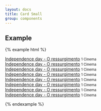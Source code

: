 ```yaml
---
layout: docs
title: Card Small
group: components
---
```




## Example

{% example html %}

<div class="card-small">
    <a href="">Independence day - O ressurgimento</a>
    <small>1 Cinema</small>
</div>
<div class="card-small">
    <a href="">Independence day - O ressurgimento</a>
    <small>1 Cinema</small>
</div>
<div class="card-small">
    <a href="">Independence day - O ressurgimento</a>
    <small>1 Cinema</small>
</div>
<div class="card-small">
    <a href="">Independence day - O ressurgimento</a>
    <small>1 Cinema</small>
</div>
<div class="card-small">
    <a href="">Independence day - O ressurgimento</a>
    <small>1 Cinema</small>
</div>
<div class="card-small">
    <a href="">Independence day - O ressurgimento</a>
    <small>1 Cinema</small>
</div>
<div class="card-small">
    <a href="">Independence day - O ressurgimento</a>
    <small>1 Cinema</small>
</div>
<div class="card-small">
    <a href="">Independence day - O ressurgimento</a>
    <small>1 Cinema</small>
</div>

{% endexample %}
